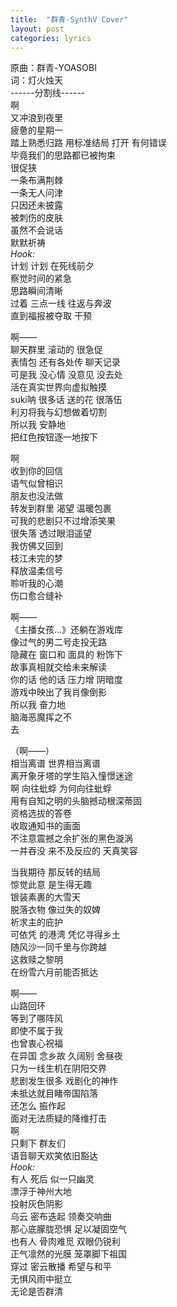 ```yaml
---
title:  "群青-SynthV Cover"
layout: post
categories: lyrics
---
```

<div id="aplayer01"></div>
<script type="text/javascript">
    const ap = new APlayer({
        container: document.getElementById('aplayer01'),
        lrcType: 3,
        audio: [{
            name: '群清',
            artist: '灯火烛天(YOASOBI)',
            url: 'https://cdn.jsdelivr.net/gh/Lightupsky/Lightupsky.github.io/sources/%E7%BE%A4%E6%B8%85V2LQ.mp3',
            cover: 'http://p1.music.126.net/sF9I_mKMVNtsCD-ZXzfV_A==/109951165251958014.jpg?param=177y177',
            lrc: 'https://cdn.jsdelivr.net/gh/Lightupsky/Lightupsky.github.io/sources/blue.lrc',
        }]
    });
</script>


原曲：群青-YOASOBI  
词：灯火烛天  
------分割线------  
啊  
又冲浪到夜里  
疲惫的星期一  
踏上熟悉归路
用标准结局 打开 有何错误  
毕竟我们的思路都已被拘束  
很促狭  
一条布满荆棘  
一条无人问津  
只因还未披露  
被刺伤的皮肤  
虽然不会说话  
默默祈祷  
*Hook:*  
计划 计划 在死线前夕  
察觉时间的紧急  
思路瞬间清晰  
过着 三点一线 往返与奔波  
直到福报被夺取 干预


啊——  
聊天群里 滚动的 很急促  
表情包 还有各处传 聊天记录  
可是我 没心情 没意见 没去处  
活在真实世界向虚拟触摸  
suki呐 很多话 送的花 很落伍  
利刃将我与幻想做着切割  
所以我 安静地  
把红色按钮逐一地按下 


啊  
收到你的回信  
语气似曾相识  
朋友也没法做  
转发到群里 渴望 温暖包裹  
可我的悲剧只不过增添笑果  
很失落 透过眼泪遥望  
我仿佛又回到  
枝江未完的梦  
释放温柔信号  
聆听我的心潮  
伤口愈合缝补


啊——  
《主播女孩...》还躺在游戏库  
像过气的男二号走投无路  
隐藏在 窗口和 面具的 粉饰下  
故事真相就交给未来解读  
你的话 他的话 压力增 阴暗度  
游戏中映出了我肖像倒影  
所以我 奋力地  
脑海恶魔挥之不  
去


（啊——）  
相当离谱 世界相当离谱  
离开象牙塔的学生陷入憧憬迷途  
啊 向往蚍蜉 为何向往蚍蜉  
用有自知之明的头脑撼动根深蒂固  
资格选拔的答卷  
收取通知书的画面  
不注意震撼之余扩张的黑色漩涡  
一并吞没 来不及反应的 天真笑容


当我期待 那反转的结局  
惊觉此意 是生得无趣  
银装素裹的大雪天  
脱落衣物 像过失的奴婢  
祈求主的庇护  
可依凭 的港湾 凭忆寻得乡土  
随风沙一同千里与你跨越  
这救赎之黎明  
在纷雪六月前能否抵达


啊——  
山路回环  
等到了哪阵风  
即使不属于我  
也曾衷心祝福  
在异国 念乡故 久阔别 舍昼夜  
只为一线生机在阴阳交界  
悲剧发生很多 戏剧化的神作  
未抵达就目睹帝国陷落  
还怎么 振作起  
面对无法质疑的降维打击  
啊  
只剩下 群友们  
语音聊天欢笑依旧豁达  
*Hook:*  
有人 死后 似一只幽灵  
漂浮于神州大地  
投射灰色阴影  
乌云 密布迭起 领奏交响曲  
那心底朦胧恐惧 足以凝固空气  
也有人 骨肉难觅 双眼仍锐利  
正气凛然的光膜 笼罩脚下祖国  
穿过 密云散播 希望与和平  
无惧风雨中挺立  
无论是否群清  
